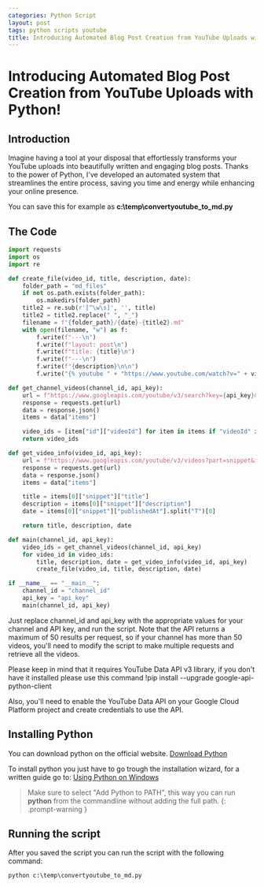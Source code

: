 ```yaml
---
categories: Python Script
layout: post
tags: python scripts youtube
title: Introducing Automated Blog Post Creation from YouTube Uploads with Python!
---
```


#  Introducing Automated Blog Post Creation from YouTube Uploads with Python!

## Introduction

Imagine having a tool at your disposal that effortlessly transforms your YouTube uploads into beautifully written and engaging blog posts. Thanks to the power of Python, I've developed an automated system that streamlines the entire process, saving you time and energy while enhancing your online presence.

You can save this for example as **c:\temp\convertyoutube_to_md.py**

## The Code

```python
import requests
import os
import re

def create_file(video_id, title, description, date):
    folder_path = "md_files"
    if not os.path.exists(folder_path):
        os.makedirs(folder_path)
    title2 = re.sub(r'[^\w\s]', '', title)
    title2 = title2.replace(" ", "_")
    filename = f"{folder_path}/{date}-{title2}.md"
    with open(filename, "w") as f:
        f.write(f"---\n")
        f.write(f"layout: post\n")
        f.write(f"title: {title}\n")
        f.write(f"---\n")
        f.write(f"{description}\n\n")
        f.write("{% youtube " + "https://www.youtube.com/watch?v=" + video_id + " %}\n")

def get_channel_videos(channel_id, api_key):
    url = f"https://www.googleapis.com/youtube/v3/search?key={api_key}&channelId={channel_id}&part=snippet,id&order=date&maxResults=50"
    response = requests.get(url)
    data = response.json()
    items = data["items"]

    video_ids = [item["id"]["videoId"] for item in items if "videoId" in item["id"]]
    return video_ids

def get_video_info(video_id, api_key):
    url = f"https://www.googleapis.com/youtube/v3/videos?part=snippet&id={video_id}&key={api_key}"
    response = requests.get(url)
    data = response.json()
    items = data["items"]

    title = items[0]["snippet"]["title"]
    description = items[0]["snippet"]["description"]
    date = items[0]["snippet"]["publishedAt"].split("T")[0]

    return title, description, date

def main(channel_id, api_key):
    video_ids = get_channel_videos(channel_id, api_key)
    for video_id in video_ids:
        title, description, date = get_video_info(video_id, api_key)
        create_file(video_id, title, description, date)

if __name__ == "__main__":
    channel_id = "channel_id"
    api_key = "api_key"
    main(channel_id, api_key)

```

Just replace channel_id and api_key with the appropriate values for your channel and API key, and run the script. Note that the API returns a maximum of 50 results per request, so if your channel has more than 50 videos, you'll need to modify the script to make multiple requests and retrieve all the videos.

Please keep in mind that it requires YouTube Data API v3 library, if you don't have it installed please use this command !pip install --upgrade google-api-python-client

Also, you'll need to enable the YouTube Data API on your Google Cloud Platform project and create credentials to use the API.

## Installing Python

You can download python on the official website. [Download Python](https://www.python.org/downloads/)

To install python you just have to go trough the installation wizard, for a written guide go to: [Using Python on Windows](https://docs.python.org/3/using/windows.html)

>Make sure to select "Add Python to PATH", this way you can run **python** from the commandline without adding the full path.
{: .prompt-warning }

## Running the script

After you saved the script you can run the script with the following command:

```
python c:\temp\convertyoutube_to_md.py
```